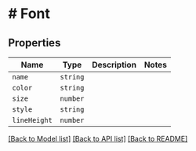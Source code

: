 # # Font



## Properties

Name | Type | Description | Notes
------------ | ------------- | ------------- | -------------
| `name` | ```string``` |   |  |
| `color` | ```string``` |   |  |
| `size` | ```number``` |   |  |
| `style` | ```string``` |   |  |
| `lineHeight` | ```number``` |   |  |

[[Back to Model list]](../README.md#models) [[Back to API list]](../README.md#api-endpoints) [[Back to README]](../README.md)

